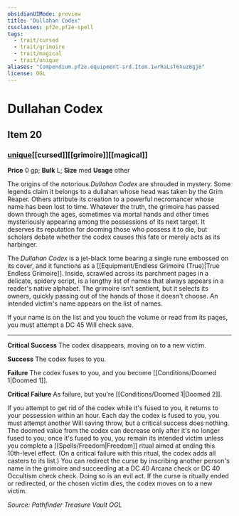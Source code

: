 ```yaml
---
obsidianUIMode: preview
title: "Dullahan Codex"
cssclasses: pf2e,pf2e-spell
tags:
  - trait/cursed
  - trait/grimoire
  - trait/magical
  - trait/unique
aliases: "Compendium.pf2e.equipment-srd.Item.1wrRaLsT6nuz8gj6"
license: OGL
---
```

# Dullahan Codex
## Item 20
### [unique](unique "Unique Rarity Trait")[[cursed]][[grimoire]][[magical]]


**Price** 0 gp; 
**Bulk** L; **Size** med
**Usage** other

The origins of the notorious _Dullahan Codex_ are shrouded in mystery. Some legends claim it belongs to a dullahan whose head was taken by the Grim Reaper. Others attribute its creation to a powerful necromancer whose name has been lost to time. Whatever the truth, the grimoire has passed down through the ages, sometimes via mortal hands and other times mysteriously appearing among the possessions of its next target. It deserves its reputation for dooming those who possess it to die, but scholars debate whether the codex causes this fate or merely acts as its harbinger.

The _Dullahan Codex_ is a jet-black tome bearing a single rune embossed on its cover, and it functions as a [[Equipment/Endless Grimoire (True)|True Endless Grimoire]]. Inside, scrawled across its parchment pages in a delicate, spidery script, is a lengthy list of names that always appears in a reader's native alphabet. The grimoire isn't sentient, but it selects its owners, quickly passing out of the hands of those it doesn't choose. An intended victim's name appears on the list of names.

If your name is on the list and you touch the volume or read from its pages, you must attempt a DC 45 Will check save.

* * *

**Critical Success** The codex disappears, moving on to a new victim.

**Success** The codex fuses to you.

**Failure** The codex fuses to you, and you become [[Conditions/Doomed 1|Doomed 1]].

**Critical Failure** As failure, but you're [[Conditions/Doomed 1|Doomed 2]].

If you attempt to get rid of the codex while it's fused to you, it returns to your possession within an hour. Each day the codex is fused to you, you must attempt another Will saving throw, but a critical success does nothing. The doomed value from the codex can decrease only after it's no longer fused to you; once it's fused to you, you remain its intended victim unless you complete a [[Spells/Freedom|Freedom]] ritual aimed at ending this 10th-level effect. (On a critical failure with this ritual, the codex adds all casters to its list.) You can redirect the curse by inscribing another person's name in the grimoire and succeeding at a DC 40 Arcana check or DC 40 Occultism check check. Doing so is an evil act. If the curse is ritually ended or redirected, or the chosen victim dies, the codex moves on to a new victim.

*Source: Pathfinder Treasure Vault*
*OGL*